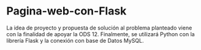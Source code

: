 # Pagina-web-con-Flask
La idea de proyecto y propuesta de solución al problema planteado viene con la finalidad de apoyar la ODS 12. Finalmente, se utilizará Python con la librería Flask y la conexión con base de Datos MySQL.
